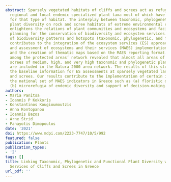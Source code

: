 ```yaml
---
abstract: Sparsely vegetated habitats of cliffs and screes act as refugia for many
  regional and local endemic specialized plant taxa most of which have evolved precisely
  for that type of habitat. The interplay between taxonomic, phylogenetic, and functional
  plant diversity on rock and scree habitats of extreme environmental conditions,
  enlightens the relations of plant communities and ecosystems and facilitates management
  planning for the conservation of biodiversity and ecosystem services. The identification
  of biodiversity patterns and hotspots (taxonomic, phylogenetic, and functional)
  contributes to the integration of the ecosystem services (ES) approach for the mapping
  and assessment of ecosystems and their services (MAES) implementation in Greece
  and the creation of thematic maps based on the MAES reporting format. The overlap
  among the protected areas’ network revealed that almost all areas of cliffs and
  screes of medium, high, and very high taxonomic and phylogenetic plant endemism
  are included in the Natura 2000 area network. The results of this study provide
  the baseline information for ES assessments at sparsely vegetated land of cliffs
  and screes. Our results contribute to the implementation of certain indicators of
  the national set of MAES indicators in Greece such as (a) floristic diversity and
  (b) microrefugia of endemic diversity and support of decision-making.
authors:
- Maria Panitsa
- Ioannis P Kokkoris
- Konstantinos Kougioumoutzis
- Anna Kontopanou
- Ioannis Bazos
- Arne Strid
- Panayotis Dimopoulos
date: '2021'
doi: https://www.mdpi.com/2223-7747/10/5/992
featured: false
publication: Plants
publication_types:
- '2'
tags: []
title: Linking Taxonomic, Phylogenetic and Functional Plant Diversity with Ecosystem
  Services of Cliffs and Screes in Greece
url_pdf: ''
---
```

